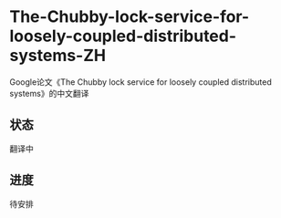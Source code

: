 # The-Chubby-lock-service-for-loosely-coupled-distributed-systems-ZH

Google论文《The Chubby lock service for loosely coupled distributed systems》的中文翻译

## 状态
翻译中

## 进度 

待安排